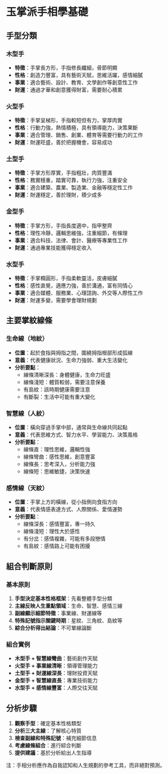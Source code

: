 # 玉掌派手相學基礎

## 手型分類

### 木型手
- **特徵**：手掌長方形，手指修長纖細，骨節明顯
- **性格**：創造力豐富，具有藝術天賦，思維活躍，感情細膩
- **事業**：適合藝術、設計、教育、文學創作等創意性工作
- **財運**：通過才華和創意獲得財富，需要耐心積累

### 火型手
- **特徵**：手掌呈梯形，手指較短但有力，掌厚肉實
- **性格**：行動力強，熱情積極，具有領導能力，決策果斷
- **事業**：適合管理、銷售、創業、體育等需要行動力的工作
- **財運**：財運旺盛，善於把握機會，容易成功

### 土型手
- **特徵**：手掌方形厚實，手指粗壯，肉質豐滿
- **性格**：務實穩重，踏實可靠，執行力強，注重安全
- **事業**：適合建築、農業、製造業、金融等穩定性工作
- **財運**：財運穩定，善於理財，積少成多

### 金型手
- **特徵**：手掌方形，手指長度適中，指甲整齊
- **性格**：理性冷靜，邏輯思維強，注重細節，有條理
- **事業**：適合科技、法律、會計、醫療等專業性工作
- **財運**：通過專業技能獲得穩定收入

### 水型手
- **特徵**：手掌橢圓形，手指柔軟靈活，皮膚細膩
- **性格**：感性直覺，適應力強，善於溝通，富有同情心
- **事業**：適合媒體、服務業、心理諮詢、外交等人際性工作
- **財運**：財運多變，需要學會理財規劃

## 主要掌紋線條

### 生命線（地紋）
- **位置**：起於食指與拇指之間，圍繞拇指根部形成弧線
- **意義**：代表健康狀況、生命力強弱、重大生活變化
- **分析要點**：
  - 線條清晰深長：身體健康，生命力旺盛
  - 線條淺短：體質較弱，需要注意保養
  - 有島紋：該時期健康需要注意
  - 有斷裂：生活中可能有重大變化

### 智慧線（人紋）
- **位置**：橫向穿過手掌中部，通常與生命線共同起點
- **意義**：代表思維方式、智力水平、學習能力、決策風格
- **分析要點**：
  - 線條直：理性思維，邏輯性強
  - 線條彎曲：感性思維，創意豐富
  - 線條長：思考深入，分析能力強
  - 線條短：思維敏捷，決策快速

### 感情線（天紋）
- **位置**：手掌上方的橫線，從小指側向食指方向
- **意義**：代表情感表達方式、人際關係、愛情運勢
- **分析要點**：
  - 線條深長：感情豐富，專一持久
  - 線條淺短：理性大於感性
  - 有分岔：感情複雜，可能有多段戀情
  - 有島紋：感情路上可能有困擾

## 組合判斷原則

### 基本原則
1. **手型決定基本性格框架**：先看整體手型分類
2. **主線反映人生重點領域**：生命、智慧、感情三線
3. **副線顯示細節特徵**：事業線、財運線等
4. **特殊記號指示關鍵時期**：星紋、三角紋、島紋等
5. **綜合分析得出結論**：不可單線論斷

### 組合實例
- **木型手 + 智慧線彎曲**：藝術創作天賦
- **火型手 + 事業線清晰**：領導管理能力
- **土型手 + 財運線深長**：理財投資天賦
- **金型手 + 智慧線直長**：專業技術能力
- **水型手 + 感情線豐富**：人際交往天賦

## 分析步驟

1. **觀察手型**：確定基本性格類型
2. **分析三大主線**：了解核心特質
3. **檢查副線和特殊記號**：補充細節信息
4. **考慮線條組合**：進行綜合判斷
5. **提供建議**：基於分析給出人生指導

注：手相分析應作為自我認知和人生規劃的參考工具，而非絕對預測。